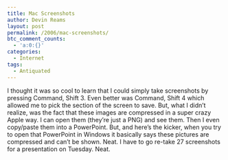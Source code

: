 ```yaml
---
title: Mac Screenshots
author: Devin Reams
layout: post
permalink: /2006/mac-screenshots/
btc_comment_counts:
  - 'a:0:{}'
categories:
  - Internet
tags:
  - Antiquated
---
```

I thought it was so cool to learn that I could simply take screenshots by pressing Command, Shift 3. Even better was Command, Shift 4 which allowed me to pick the section of the screen to save. But, what I didn&#8217;t realize, was the fact that these images are compressed in a super crazy Apple way. I can open them (they&#8217;re just a PNG) and see them. Then I even copy/paste them into a PowerPoint. But, and here&#8217;s the kicker, when you try to open that PowerPoint in Windows it basically says these pictures are compressed and can&#8217;t be shown. Neat. I have to go re-take 27 screenshots for a presentation on Tuesday. Neat.